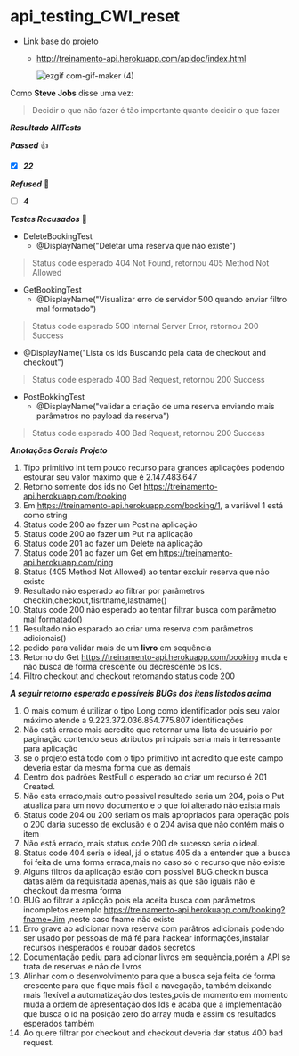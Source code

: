 # api_testing_CWI_reset
* Link base do projeto
  * http://treinamento-api.herokuapp.com/apidoc/index.html
 
      ![ezgif com-gif-maker (4)](https://user-images.githubusercontent.com/76186505/138476210-4c609893-1abd-4b80-8f57-47d6b7d9e4c0.gif)
 
 Como **Steve Jobs** disse uma vez: 
> Decidir o que não fazer é tão 
> importante quanto decidir 
> o que fazer 
      
 _**Resultado AllTests**_
 >
 _**Passed**_  :+1:
- [x] _**22**_
>
 _**Refused**_  :eyes:
- [ ] _**4**_
 >
 _**Testes Recusados**_ :eyes:
* DeleteBookingTest
   * @DisplayName("Deletar uma reserva que não existe")
 > Status code esperado 404 Not Found, retornou 405 Method Not Allowed
* GetBookingTest
   *  @DisplayName("Visualizar erro de servidor 500 quando enviar filtro mal formatado")
 > Status code esperado 500 Internal Server Error, retornou 200 Success
   *  @DisplayName("Lista os Ids Buscando pela data de checkout and checkout")
 > Status code esperado 400 Bad Request, retornou 200 Success
* PostBokkingTest
   * @DisplayName("validar a criação de uma reserva enviando mais parâmetros no payload da reserva")
 > Status code esperado 400 Bad Request, retornou 200 Success

      
_**Anotações Gerais Projeto**_
1. Tipo primitivo int tem pouco recurso para grandes aplicações podendo estourar seu valor máximo que é 2.147.483.647
2. Retorno somente dos ids no Get https://treinamento-api.herokuapp.com/booking
3. Em https://treinamento-api.herokuapp.com/booking/1, a variável 1 está como string 
4. Status code 200 ao fazer um Post na aplicação
5. Status code 200 ao fazer um Put na aplicação
6. Status code 201 ao fazer um Delete na aplicação
7. Status code 201 ao fazer um Get em https://treinamento-api.herokuapp.com/ping
8. Status (405 Method Not Allowed) ao tentar excluir reserva que não existe
9. Resultado não esperado ao filtrar por parâmetros checkin,checkout,fisrtname,lastname()
10. Status code 200 não esperado ao tentar filtrar busca com parâmetro mal formatado()
11. Resultado não esparado ao criar uma reserva com parâmetros adicionais()
12. pedido para validar mais de um **livro** em sequência
13. Retorno do Get https://treinamento-api.herokuapp.com/booking muda e não busca de forma crescente ou decrescente os Ids.
14. Filtro checkout and checkout retornando status code 200

_**A seguir retorno esperado e possíveis BUGs dos itens listados acima**_
1. O mais comum é utilizar o tipo Long como identificador pois seu valor máximo atende a 9.223.372.036.854.775.807 identificações
2. Não está errado mais acredito que retornar uma lista de usuário por paginação contendo seus atributos principais seria mais interressante para aplicação
3. se o projeto está todo com o tipo primitivo int acredito que este campo deveria estar da mesma forma que as demais
4. Dentro dos padrões RestFull o esperado ao criar um recurso é 201 Created.
5. Não esta errado,mais outro possivel resultado seria um 204, pois o Put atualiza para um novo documento e o que foi alterado não exista mais
6. Status code 204 ou 200 seriam os mais apropriados para operação pois o 200 daria sucesso de exclusão e o 204 avisa que não contém mais o item
7. Não está errado, mais status code 200 de sucesso seria o ideal.
8. Status code 404 seria o ideal, já o status 405 da a entender que a busca foi feita de uma forma errada,mais no caso só o recurso que não existe
9. Alguns filtros da aplicação estão com possível BUG.checkin busca datas além da requisitada apenas,mais as que são iguais não e checkout da mesma forma
10. BUG ao filtrar a aplicção pois ela aceita busca com parâmetros incompletos exemplo https://treinamento-api.herokuapp.com/booking?fname=Jim ,neste caso fname não existe
11. Erro grave ao adicionar nova reserva com parâtros adicionais podendo ser usado por pessoas de má fé para hackear informações,instalar recursos inesperados e roubar dados secretos
12. Documentação pediu para adicionar livros em sequência,porém a API se trata de reservas e não de livros
13. Alinhar com o desenvolvimento para que a busca seja feita de forma crescente para que fique mais fácil a navegação, também deixando mais flexível a automatização dos testes,pois de momento em momento muda a ordem de apresentação dos Ids e acaba que a implementação que busca o id na posição zero do array muda e assim os resultados esperados também
14. Ao quere filtrar por checkout and checkout deveria dar status 400 bad request.


